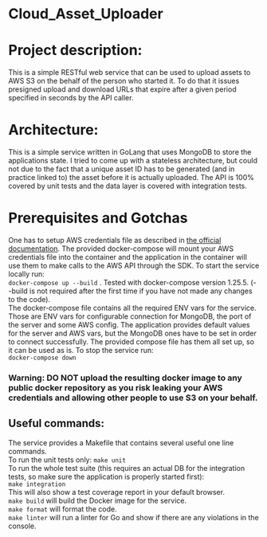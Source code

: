 # Cloud_Asset_Uploader

# Project description:
This is a simple RESTful web service that
can be used to upload assets to AWS S3 on the behalf of the person who started it. To do that it issues presigned upload and download URLs that expire after a given period specified in seconds by the API caller.

# Architecture:
This is a simple service written in GoLang that uses MongoDB to store the applications state.
I tried to come up with a stateless architecture, but could not due to the fact that a unique asset ID has
to be generated (and in practice linked to) the asset before it is actually uploaded. The API is 100% covered by unit tests and the data layer is covered with integration tests.

# Prerequisites and Gotchas
One has to setup AWS credentials file as described in [the official documentation](https://docs.aws.amazon.com/cli/latest/userguide/cli-configure-files.html). The provided docker-compose will mount your AWS credentials file into the container
and the application in the container will use them to make calls to the AWS API through the SDK. 
To start the service locally run: <br/>
`docker-compose up --build` . Tested with docker-compose version 1.25.5. (--build is not required after the first time if you have not made any changes to the code). <br/>The docker-compose file contains all the required ENV vars for the service. Those are ENV vars for configurable connection for MongoDB, the port of the server and some AWS config. The application
provides default values for the server and AWS vars, but the MongoDB ones have to be set in order to connect successfully. The provided compose file has them all set up, so it can be used as is.
To stop the service run: <br/>
`docker-compose down`
### Warning: DO NOT upload the resulting docker image to any public docker repository as you risk leaking your AWS credentials and allowing other people to use S3 on your behalf.

## Useful commands:
The service provides a Makefile that contains several useful one line commands.<br/>
To run the unit tests only:
`make unit`<br/>
To run the whole test suite (this requires an actual DB for the integration tests, so make sure the application is properly started first):<br/>
`make integration` <br/>
This will also show a test coverage report in your default browser.<br/>
`make build` will build the Docker image for the service.<br/>
`make format` will format the code.<br/>
`make linter` will run a linter for Go and show if there are any violations in the console.

